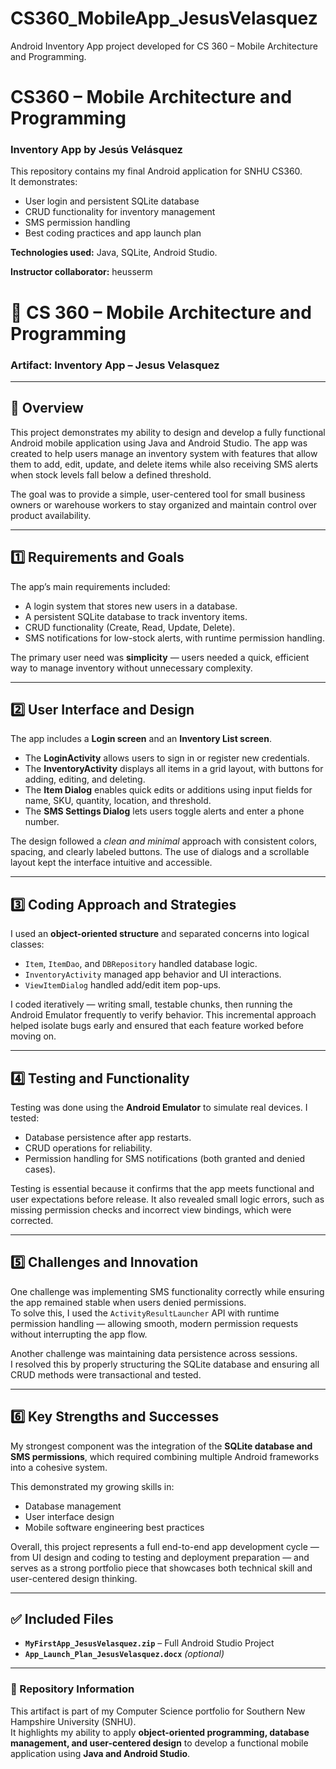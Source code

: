 # CS360_MobileApp_JesusVelasquez
Android Inventory App project developed for CS 360 – Mobile Architecture and Programming.

# CS360 – Mobile Architecture and Programming
### Inventory App by Jesús Velásquez

This repository contains my final Android application for SNHU CS360.  
It demonstrates:
- User login and persistent SQLite database
- CRUD functionality for inventory management
- SMS permission handling
- Best coding practices and app launch plan

**Technologies used:** Java, SQLite, Android Studio.

**Instructor collaborator:** heusserm


# 📱 CS 360 – Mobile Architecture and Programming  
### **Artifact:** Inventory App – Jesus Velasquez  

---

## 🧩 Overview  
This project demonstrates my ability to design and develop a fully functional Android mobile application using Java and Android Studio. The app was created to help users manage an inventory system with features that allow them to add, edit, update, and delete items while also receiving SMS alerts when stock levels fall below a defined threshold.  

The goal was to provide a simple, user-centered tool for small business owners or warehouse workers to stay organized and maintain control over product availability.  

---

## 1️⃣ Requirements and Goals  
The app’s main requirements included:  
- A login system that stores new users in a database.  
- A persistent SQLite database to track inventory items.  
- CRUD functionality (Create, Read, Update, Delete).  
- SMS notifications for low-stock alerts, with runtime permission handling.  

The primary user need was **simplicity** — users needed a quick, efficient way to manage inventory without unnecessary complexity.  

---

## 2️⃣ User Interface and Design  
The app includes a **Login screen** and an **Inventory List screen**.  
- The **LoginActivity** allows users to sign in or register new credentials.  
- The **InventoryActivity** displays all items in a grid layout, with buttons for adding, editing, and deleting.  
- The **Item Dialog** enables quick edits or additions using input fields for name, SKU, quantity, location, and threshold.  
- The **SMS Settings Dialog** lets users toggle alerts and enter a phone number.  

The design followed a *clean and minimal* approach with consistent colors, spacing, and clearly labeled buttons. The use of dialogs and a scrollable layout kept the interface intuitive and accessible.  

---

## 3️⃣ Coding Approach and Strategies  
I used an **object-oriented structure** and separated concerns into logical classes:  
- `Item`, `ItemDao`, and `DBRepository` handled database logic.  
- `InventoryActivity` managed app behavior and UI interactions.  
- `ViewItemDialog` handled add/edit item pop-ups.  

I coded iteratively — writing small, testable chunks, then running the Android Emulator frequently to verify behavior. This incremental approach helped isolate bugs early and ensured that each feature worked before moving on.  

---

## 4️⃣ Testing and Functionality  
Testing was done using the **Android Emulator** to simulate real devices. I tested:  
- Database persistence after app restarts.  
- CRUD operations for reliability.  
- Permission handling for SMS notifications (both granted and denied cases).  

Testing is essential because it confirms that the app meets functional and user expectations before release. It also revealed small logic errors, such as missing permission checks and incorrect view bindings, which were corrected.  

---

## 5️⃣ Challenges and Innovation  
One challenge was implementing SMS functionality correctly while ensuring the app remained stable when users denied permissions.  
To solve this, I used the `ActivityResultLauncher` API with runtime permission handling — allowing smooth, modern permission requests without interrupting the app flow.  

Another challenge was maintaining data persistence across sessions.  
I resolved this by properly structuring the SQLite database and ensuring all CRUD methods were transactional and tested.  

---

## 6️⃣ Key Strengths and Successes  
My strongest component was the integration of the **SQLite database and SMS permissions**, which required combining multiple Android frameworks into a cohesive system.  

This demonstrated my growing skills in:  
- Database management  
- User interface design  
- Mobile software engineering best practices  

Overall, this project represents a full end-to-end app development cycle — from UI design and coding to testing and deployment preparation — and serves as a strong portfolio piece that showcases both technical skill and user-centered design thinking.  

---

## ✅ Included Files  
- **`MyFirstApp_JesusVelasquez.zip`** – Full Android Studio Project  
- **`App_Launch_Plan_JesusVelasquez.docx`** *(optional)*  

---

### 🔗 Repository Information  
This artifact is part of my Computer Science portfolio for Southern New Hampshire University (SNHU).  
It highlights my ability to apply **object-oriented programming, database management, and user-centered design** to develop a functional mobile application using **Java and Android Studio**.  


